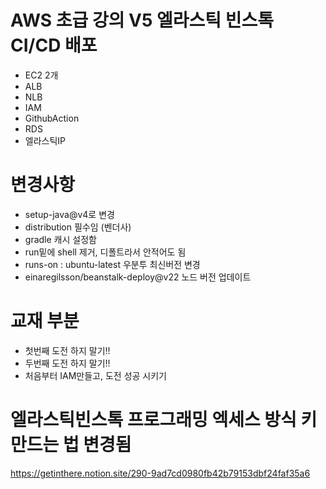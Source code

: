 # AWS 초급 강의 V5 엘라스틱 빈스톡 CI/CD 배포
- EC2 2개
- ALB
- NLB
- IAM
- GithubAction
- RDS
- 엘라스틱IP

# 변경사항
- setup-java@v4로 변경 
- distribution 필수임 (벤더사)
- gradle 캐시 설정함
- run밑에 shell 제거, 디폴트라서 안적어도 됨
- runs-on : ubuntu-latest 우분투 최신버전 변경
- einaregilsson/beanstalk-deploy@v22 노드 버전 업데이트

# 교재 부분
- 첫번째 도전 하지 말기!!
- 두번째 도전 하지 말기!!
- 처음부터 IAM만들고, 도전 성공 시키기

# 엘라스틱빈스톡 프로그래밍 엑세스 방식 키 만드는 법 변경됨
https://getinthere.notion.site/290-9ad7cd0980fb42b79153dbf24faf35a6